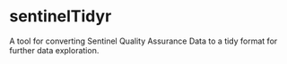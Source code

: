 # sentinelTidyr
A tool for converting Sentinel Quality Assurance Data to a tidy format for further data exploration.
